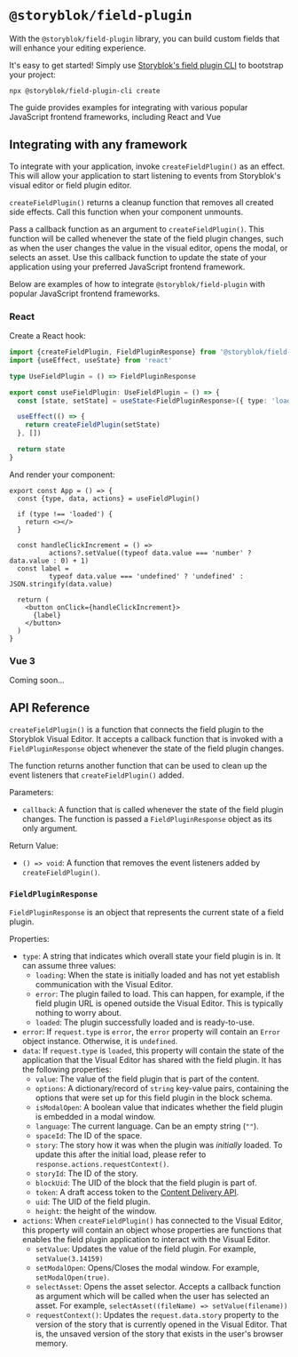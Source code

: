 # `@storyblok/field-plugin`

With the `@storyblok/field-plugin` library, you can build custom fields that will enhance your editing experience.

It's easy to get started! Simply use [Storyblok's field plugin CLI](https://www.npmjs.com/package/@storyblok/field-plugin-cli) to bootstrap your project:

```shell
npx @storyblok/field-plugin-cli create
```

The guide provides examples for integrating with various popular JavaScript frontend frameworks, including React and Vue

## Integrating with any framework

To integrate with your application, invoke `createFieldPlugin()` as an effect. This will allow your application to start listening to events from Storyblok's visual editor or field plugin editor. 

`createFieldPlugin()` returns a cleanup function that removes all created side effects. Call this function when your component unmounts.

Pass a callback function as an argument to `createFieldPlugin()`. This function will be called whenever the state of the field plugin changes, such as when the user changes the value in the visual editor, opens the modal, or selects an asset. Use this callback function to update the state of your application using your preferred JavaScript frontend framework.

Below are examples of how to integrate `@storyblok/field-plugin` with popular JavaScript frontend frameworks.

### React

Create a React hook:

```typescript
import {createFieldPlugin, FieldPluginResponse} from '@storyblok/field-plugin'
import {useEffect, useState} from 'react'

type UseFieldPlugin = () => FieldPluginResponse

export const useFieldPlugin: UseFieldPlugin = () => {
  const [state, setState] = useState<FieldPluginResponse>({ type: 'loading' })

  useEffect(() => {
    return createFieldPlugin(setState)
  }, [])

  return state
}
```

And render your component:

```tsx
export const App = () => {
  const {type, data, actions} = useFieldPlugin()

  if (type !== 'loaded') {
    return <></>
  }

  const handleClickIncrement = () =>
          actions?.setValue((typeof data.value === 'number' ? data.value : 0) + 1)
  const label =
          typeof data.value === 'undefined' ? 'undefined' : JSON.stringify(data.value)
  
  return (
    <button onClick={handleClickIncrement}>
      {label}
    </button>
  )
}
```

### Vue 3

Coming soon...

[//]: # (With the composition api, create a hook:)

[//]: # ()
[//]: # (```markdown)

[//]: # (TODO:)

[//]: # (Something like)

[//]: # (1. create a reactive value)

[//]: # (2. call useFieldPlugin)

[//]: # (3. in useFieldPlugin's argument, update the state)

[//]: # (4. Note that we cannot send reactive objects via `Window.postMessage&#40;&#41;`, so we have to proxy all calls to setValue in a function that wraps the value in `JSON.parse&#40;JSON.stringify&#40;value&#41;&#41;`)

[//]: # (5. return the reactive value from the hook)

[//]: # (```)

[//]: # ()
[//]: # (With the options api, create a mixin:)

[//]: # ()
[//]: # (```vue)

[//]: # (TODO)

[//]: # (```)

## API Reference

`createFieldPlugin()` is a function that connects the field plugin to the Storyblok Visual Editor. It accepts a callback function that is invoked with a `FieldPluginResponse` object whenever the state of the field plugin changes.

The function returns another function that can be used to clean up the event listeners that `createFieldPlugin()` added.

Parameters:

- `callback`: A function that is called whenever the state of the field plugin changes. The function is passed a `FieldPluginResponse` object as its only argument. 

Return Value:

- `() => void`: A function that removes the event listeners added by `createFieldPlugin()`.

### `FieldPluginResponse`

`FieldPluginResponse` is an object that represents the current state of a field plugin.

Properties:

- `type`: A string that indicates which overall state your field plugin is in. It can assume three values:
  - `loading`: When the state is initially loaded and has not yet establish communication with the Visual Editor.
  - `error`: The plugin failed to load. This can happen, for example, if the field plugin URL is opened outside the Visual Editor. This is typically nothing to worry about.
  - `loaded`: The plugin successfully loaded and is ready-to-use.
- `error`: If `request.type` is `error`, the `error` property will contain an `Error` object instance.
  Otherwise, it is `undefined`.
- `data`: If `request.type` is `loaded`, this property will contain the state
  of the application that the Visual Editor has shared with the field plugin. It has the following properties:
    - `value`: The value of the field plugin that is part of the content.
    - `options`: A dictionary/record of `string` key-value pairs, containing the options that were set up for this field plugin in the block schema.
    - `isModalOpen`: A boolean value that indicates whether the field plugin is embedded in a modal window.
    - `language`: The current language. Can be an empty string (`""`). 
    - `spaceId`: The ID of the space.
    - `story`: The story how it was when the plugin was _initially_ loaded. To update this after the initial load, please refer to `response.actions.requestContext()`.
    - `storyId`: The ID of the story.
    - `blockUid`: The UID of the block that the field plugin is part of.
    - `token`: A draft access token to the [Content Delivery API](https://www.storyblok.com/docs/api/content-delivery/v2#topics/authentication).
    - `uid`:  The UID of the field plugin.
    - `height`: the height of the window.
- `actions`: When `createFieldPlugin()` has connected to the Visual Editor, this property will contain an
  object whose properties are functions that enables the field plugin application to interact with the Visual Editor.
    - `setValue`: Updates the value of the field plugin. For example, `setValue(3.14159)`
    - `setModalOpen`: Opens/Closes the modal window. For example, `setModalOpen(true)`.
    - `selectAsset`: Opens the asset selector. Accepts a callback function as argument which will be called when the user has selected an asset. For example, `selectAsset((fileName) => setValue(filename))`
    - `requestContext()`: Updates the `request.data.story` property to the version of the story that is currently opened in the Visual Editor. That is, the unsaved version of the story that exists in the user's browser memory.

